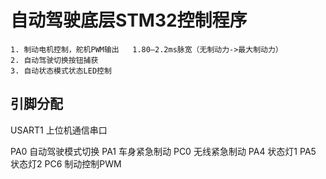 # 自动驾驶底层STM32控制程序
	1. 制动电机控制，舵机PWM输出   1.80—2.2ms脉宽（无制动力->最大制动力）
	2. 自动驾驶切换按钮捕获
	3. 自动状态模式状态LED控制

## 引脚分配

USART1 上位机通信串口

PA0 自动驾驶模式切换
PA1 车身紧急制动
PC0 无线紧急制动
PA4 状态灯1
PA5 状态灯2
PC6 制动控制PWM

